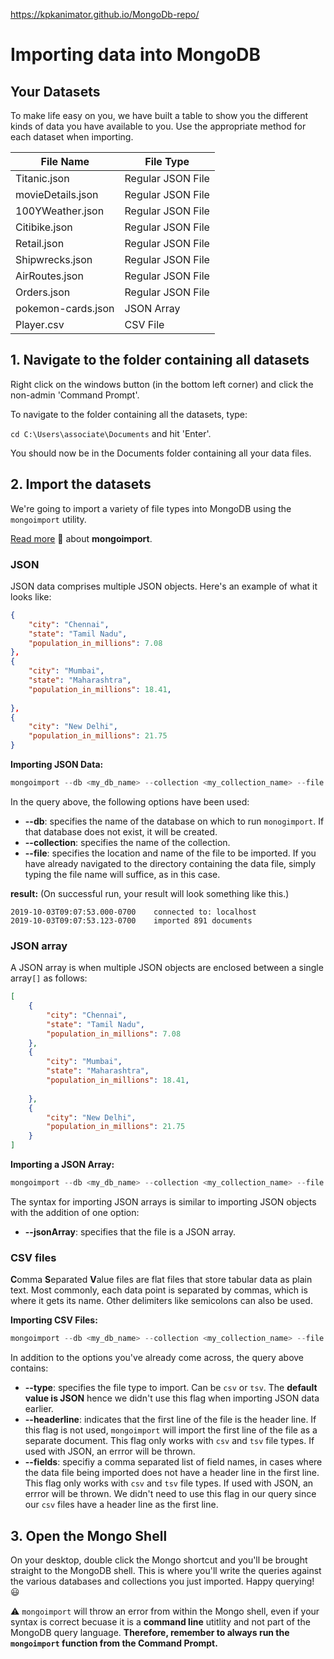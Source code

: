 https://kpkanimator.github.io/MongoDb-repo/

# Importing data into MongoDB

## Your Datasets

To make life easy on you, we have built a table to show you the different kinds of data you have available to you.  Use the appropriate method for each dataset when importing.

|File Name|File Type|
|---|---|
|Titanic.json|Regular JSON File|
|movieDetails.json|Regular JSON File|
|100YWeather.json|Regular JSON File|
|Citibike.json|Regular JSON File|
|Retail.json|Regular JSON File|
|Shipwrecks.json|Regular JSON File|
|AirRoutes.json|Regular JSON File|
|Orders.json|Regular JSON File|
|pokemon-cards.json|JSON Array|
|Player.csv|CSV File|

## 1. Navigate to the folder containing all datasets

Right click on the windows button (in the bottom left corner) and click the non-admin 'Command Prompt'. 

To navigate to the folder containing all the datasets, type:

`cd C:\Users\associate\Documents` and hit 'Enter'.

You should now be in the Documents folder containing all your data files. 

## 2. Import the datasets

We're going to import a variety of file types into MongoDB using the `mongoimport` utility. 

[Read more](https://docs.mongodb.com/manual/reference/program/mongoimport/#bin.mongoimport) :book: about **mongoimport**. 

### JSON

JSON data comprises multiple JSON objects. Here's an example of what it looks like:
```JSON
{
    "city": "Chennai",
    "state": "Tamil Nadu",
    "population_in_millions": 7.08
},
{
    "city": "Mumbai",
    "state": "Maharashtra",
    "population_in_millions": 18.41,
    
},
{
    "city": "New Delhi",
    "population_in_millions": 21.75
}
```

**Importing JSON Data:**
```javascript
mongoimport --db <my_db_name> --collection <my_collection_name> --file <my_file_name.json>
```

In the query above, the following options have been used:

- **--db**: specifies the name of the database on which to run `monogimport`. If that database does not exist, it will be created.
- **--collection**: specifies the name of the collection.
- **--file**: specifies the location and name of the file to be imported. If you have already navigated to the directory containing the data file, simply typing the file name will suffice, as in this case. 

**result:** (On successful run, your result will look something like this.)
```
2019-10-03T09:07:53.000-0700	connected to: localhost
2019-10-03T09:07:53.123-0700	imported 891 documents
```

### JSON array

A JSON array is when multiple JSON objects are enclosed between a single array`[]` as follows:

```JSON
[
    {
        "city": "Chennai",
        "state": "Tamil Nadu",
        "population_in_millions": 7.08
    },
    {
        "city": "Mumbai",
        "state": "Maharashtra",
        "population_in_millions": 18.41,
    
    },
    {
        "city": "New Delhi",
        "population_in_millions": 21.75
    }
]
```

**Importing a JSON Array:**
```javascript
mongoimport --db <my_db_name> --collection <my_collection_name> --file <my_file_name.json> --jsonArray
```

The syntax for importing JSON arrays is similar to importing JSON objects with the addition of one option:

- **--jsonArray**: specifies that the file is a JSON array.

### CSV files

**C**omma **S**eparated **V**alue files are flat files that store tabular data as plain text. Most commonly, each data point is separated by commas, which is where it gets its name. Other delimiters like semicolons can also be used. 

**Importing CSV Files:**
```javascript
mongoimport --db <my_db_name> --collection <my_collection_name> --file <my_file_name.csv> --type csv --headerline
```

In addition to the options you've already come across, the query above contains:

- **--type**: specifies the file type to import. Can be `csv` or `tsv`. The **default value is JSON** hence we didn't use this flag when importing JSON data earlier. 
- **--headerline**: indicates that the first line of the file is the header line. If this flag is not used, `mongoimport` will import the first line of the file as a separate document. This flag only works with `csv` and `tsv` file types. If used with JSON, an errror will be thrown. 
- **--fields**: specifiy a comma separated list of field names, in cases where the data file being imported does not have a header line in the first line. This flag only works with `csv` and `tsv` file types. If used with JSON, an errror will be thrown. We didn't need to use this flag in our query since our `csv` files have a header line as the first line.

## 3. Open the Mongo Shell

On your desktop, double click the Mongo shortcut and you'll be brought straight to the MongoDB shell. This is where you'll write the queries against the various databases and collections you just imported. Happy querying! :smiley:

:warning: `mongoimport` will throw an error from within the Mongo shell, even if your syntax is correct becuase it is a **command line** utitlity and not part of the MongoDB query language. **Therefore, remember to always run the `mongoimport` function from the Command Prompt.**



